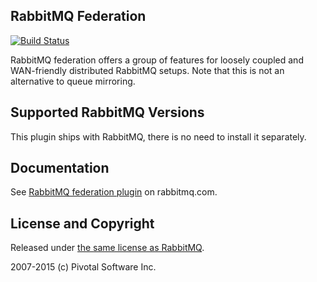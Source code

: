 ## RabbitMQ Federation

[![Build Status](https://travis-ci.org/rabbitmq/rabbitmq-federation.svg?branch=master)](https://travis-ci.org/rabbitmq/rabbitmq-federation)

RabbitMQ federation offers a group of features for loosely
coupled and WAN-friendly distributed RabbitMQ setups. Note that
this is not an alternative to queue mirroring.


## Supported RabbitMQ Versions

This plugin ships with RabbitMQ, there is no need to
install it separately.


## Documentation

See [RabbitMQ federation plugin](http://www.rabbitmq.com/federation.html) on rabbitmq.com.


## License and Copyright

Released under [the same license as RabbitMQ](https://www.rabbitmq.com/mpl.html).

2007-2015 (c) Pivotal Software Inc.
